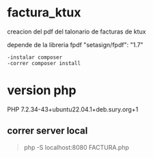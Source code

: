 # factura_ktux
creacion del pdf del talonario de facturas de ktux

depende de la libreria fpdf "setasign/fpdf": "1.7"
	
	-instalar composer
	-correr composer install


# version php 
PHP 7.2.34-43+ubuntu22.04.1+deb.sury.org+1

## correr server local
	
> php -S localhost:8080 FACTURA.php
